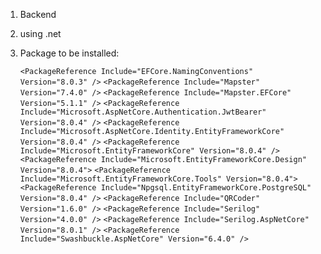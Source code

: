 1. Backend
2. using .net
3. Package to be installed:
   
   `<PackageReference Include="EFCore.NamingConventions" Version="8.0.3" />`
   `<PackageReference Include="Mapster" Version="7.4.0" />`
   `<PackageReference Include="Mapster.EFCore" Version="5.1.1" />`
   `<PackageReference Include="Microsoft.AspNetCore.Authentication.JwtBearer" Version="8.0.4" />`
   `<PackageReference Include="Microsoft.AspNetCore.Identity.EntityFrameworkCore" Version="8.0.4" />`
   `<PackageReference Include="Microsoft.EntityFrameworkCore" Version="8.0.4" />`
   `<PackageReference Include="Microsoft.EntityFrameworkCore.Design" Version="8.0.4">`
   `<PackageReference Include="Microsoft.EntityFrameworkCore.Tools" Version="8.0.4">`
   `<PackageReference Include="Npgsql.EntityFrameworkCore.PostgreSQL" Version="8.0.4" />`
   `<PackageReference Include="QRCoder" Version="1.6.0" />`
   `<PackageReference Include="Serilog" Version="4.0.0" />`
   `<PackageReference Include="Serilog.AspNetCore" Version="8.0.1" />`
   `<PackageReference Include="Swashbuckle.AspNetCore" Version="6.4.0" />`
